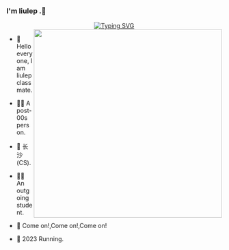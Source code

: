 ### I'm liulep .👋

  <div align="center">
    <a href=""><img src="https://readme-typing-svg.demolab.com?font=Fira+Code&size=25&pause=1000&width=435&separator=%3C&lines=System.out.print(Hello%2CWorld);%3C%F0%9F%99%8B+Hello%EF%BC%8CBoys+and+Girls." alt="Typing SVG" /></a>
</div>


<img width="440" align="right" src="https://cdn.jsdelivr.net/gh/sun0225SUN/sun0225SUN/assets/images/coding.gif" />

- 💬 Hello everyone, I am liulep classmate.

- 👨‍🎓 A post-00s person.

- 📍 长沙(CS).

- 👩‍💻 An outgoing student.

- 🤔 Come on!,Come on!,Come on!

- 🌱 2023 Running.
  <br/>
  <br/>
<!--
**liulep/liulep** is a ✨ _special_ ✨ repository because its `README.md` (this file) appears on your GitHub profile.

Here are some ideas to get you started:

- 🔭 I’m currently working on ...
- 🌱 I’m currently learning ...
- 👯 I’m looking to collaborate on ...
- 🤔 I’m looking for help with ...
- 💬 Ask me about ...
- 📫 How to reach me: ...
- 😄 Pronouns: ...
- ⚡ Fun fact: ...
-->
